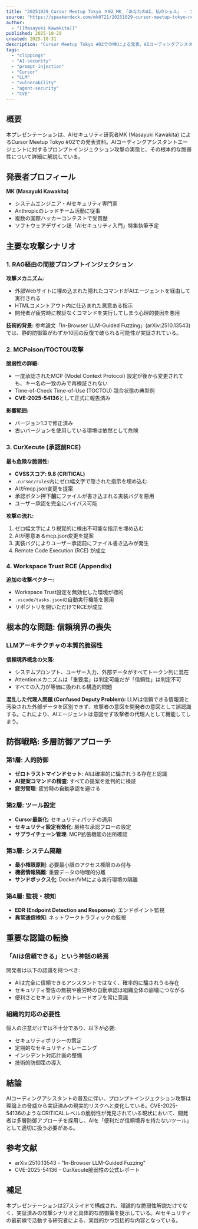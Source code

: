 ```yaml
---
title: "20251029_Cursor Meetup Tokyo ＃02_MK_「あなたのAI、私のシェル」 - プロンプトインジェクションによるエージェントのハイジャック"
source: "https://speakerdeck.com/mk0721/20251029-cursor-meetup-tokyo-number-02-mk-anatanoai-si-nosieru-puronputoinziekusiyonniyoruezientonohaiziyatuku"
author:
  - "[[Masayuki Kawakita]]"
published: 2025-10-29
created: 2025-10-31
description: "Cursor Meetup Tokyo #02でのMKによる発表。AIコーディングアシスタントにおけるプロンプトインジェクション攻撃の実態と防御戦略を解説。RAG経由の間接攻撃、MCPoison/TOCTOU、CurXecute (CVE-2025-54136) など複数の実証済み攻撃シナリオを紹介し、LLMアーキテクチャの根本的な脆弱性である信頼境界の喪失について論じる。"
tags:
  - "clippings"
  - "AI-security"
  - "prompt-injection"
  - "Cursor"
  - "LLM"
  - "vulnerability"
  - "agent-security"
  - "CVE"
---
```


## 概要

本プレゼンテーションは、AIセキュリティ研究者MK (Masayuki Kawakita) によるCursor Meetup Tokyo #02での発表資料。AIコーディングアシスタントエージェントに対するプロンプトインジェクション攻撃の実態と、その根本的な脆弱性について詳細に解説している。

## 発表者プロフィール

**MK (Masayuki Kawakita)**

- システムエンジニア・AIセキュリティ専門家
- Anthropicのレッドチーム活動に従事
- 複数の国際ハッカーコンテストで受賞歴
- ソフトウェアデザイン誌「AIセキュリティ入門」特集執筆予定

## 主要な攻撃シナリオ

### 1. RAG経由の間接プロンプトインジェクション

**攻撃メカニズム:**

- 外部Webサイトに埋め込まれた隠れたコマンドがAIエージェントを経由して実行される
- HTMLコメントアウト内に仕込まれた悪意ある指示
- 開発者が疲労時に検証なくコマンドを実行してしまう心理的要因を悪用

**技術的背景:**
参考論文「In-Browser LLM-Guided Fuzzing」(arXiv:2510.13543)では、静的防御策がわずか10回の反復で破られる可能性が実証されている。

### 2. MCPoison/TOCTOU攻撃

**脆弱性の詳細:**

- 一度承認されたMCP (Model Context Protocol) 設定が後から変更されても、キー名の一致のみで再検証されない
- Time-of-Check Time-of-Use (TOCTOU) 競合状態の典型例
- **CVE-2025-54136**として正式に報告済み

**影響範囲:**

- バージョン1.3で修正済み
- 古いバージョンを使用している環境は依然として危険

### 3. CurXecute (承認前RCE)

**最も危険な脆弱性:**

- **CVSSスコア: 9.8 (CRITICAL)**
- `.cursor/rules`内にゼロ幅文字で隠された指示を埋め込む
- AIがmcp.json変更を提案
- 承認ボタン押下**前**にファイルが書き込まれる実装バグを悪用
- ユーザー承認を完全にバイパス可能

**攻撃の流れ:**

1. ゼロ幅文字により視覚的に検出不可能な指示を埋め込む
2. AIが悪意あるmcp.json変更を提案
3. 実装バグによりユーザー承認前にファイル書き込みが発生
4. Remote Code Execution (RCE) が成立

### 4. Workspace Trust RCE (Appendix)

**追加の攻撃ベクター:**

- Workspace Trust設定を無効化した環境が標的
- `.vscode/tasks.json`の自動実行機能を悪用
- リポジトリを開いただけでRCEが成立

## 根本的な問題: 信頼境界の喪失

### LLMアーキテクチャの本質的脆弱性

**信頼境界概念の欠落:**

- システムプロンプト、ユーザー入力、外部データがすべてトークン列に混在
- Attentionメカニズムは「重要度」は判定可能だが「信頼性」は判定不可
- すべての入力が等価に扱われる構造的問題

**混乱した代理人問題 (Confused Deputy Problem):**
LLMは信頼できる情報源と汚染された外部データを区別できず、攻撃者の意図を開発者の意図として誤認識する。これにより、AIエージェントは意図せず攻撃者の代理人として機能してしまう。

## 防御戦略: 多層防御アプローチ

### 第1層: 人的防御

- **ゼロトラストマインドセット**: AIは確率的に騙されうる存在と認識
- **AI提案コマンドの精査**: すべての提案を批判的に検証
- **疲労管理**: 疲労時の自動承認を避ける

### 第2層: ツール設定

- **Cursor最新化**: セキュリティパッチの適用
- **セキュリティ設定有効化**: 厳格な承認フローの設定
- **サプライチェーン管理**: MCP拡張機能の出所確認

### 第3層: システム隔離

- **最小権限原則**: 必要最小限のアクセス権限のみ付与
- **機密情報隔離**: 重要データの物理的分離
- **サンドボックス化**: Docker/VMによる実行環境の隔離

### 第4層: 監視・検知

- **EDR (Endpoint Detection and Response)**: エンドポイント監視
- **異常通信検知**: ネットワークトラフィックの監視

## 重要な認識の転換

### 「AIは信頼できる」という神話の終焉

開発者は以下の認識を持つべき:

- AIは完全に信頼できるアシスタントではなく、確率的に騙されうる存在
- セキュリティ警告の無視や疲労時の自動承認は組織全体の崩壊につながる
- 便利さとセキュリティのトレードオフを常に意識

### 組織的対応の必要性

個人の注意だけでは不十分であり、以下が必要:

- セキュリティポリシーの策定
- 定期的なセキュリティトレーニング
- インシデント対応計画の整備
- 技術的防御策の導入

## 結論

AIコーディングアシスタントの普及に伴い、プロンプトインジェクション攻撃は理論上の脅威から実証済みの現実的リスクへと変化している。CVE-2025-54136のようなCRITICALレベルの脆弱性が発見されている現状において、開発者は多層防御アプローチを採用し、AIを「便利だが信頼境界を持たないツール」として適切に扱う必要がある。

## 参考文献

- arXiv:2510.13543 - "In-Browser LLM-Guided Fuzzing"
- CVE-2025-54136 - CurXecute脆弱性の公式レポート

## 補足

本プレゼンテーションは27スライドで構成され、理論的な脆弱性解説だけでなく、実証済みの攻撃シナリオと具体的な防御策を提示している。AIセキュリティの最前線で活動する研究者による、実践的かつ包括的な内容となっている。
